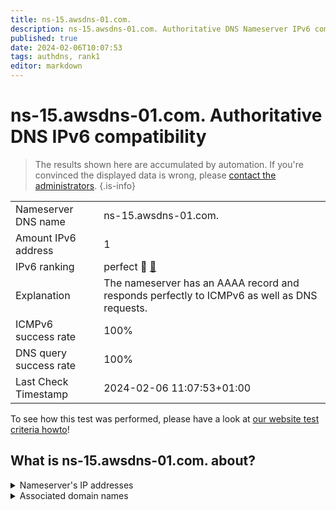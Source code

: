 ```yaml
---
title: ns-15.awsdns-01.com.
description: ns-15.awsdns-01.com. Authoritative DNS Nameserver IPv6 compatibility
published: true
date: 2024-02-06T10:07:53
tags: authdns, rank1
editor: markdown
---
```


# ns-15.awsdns-01.com. Authoritative DNS IPv6 compatibility

> The results shown here are accumulated by automation. If you're convinced the displayed data is wrong, please [contact the administrators](/howto/chat). 
{.is-info}




|   |   |
| - | - |
| Nameserver DNS name | ns-15.awsdns-01.com.
| Amount IPv6 address | 1
| IPv6 ranking | perfect :1st_place_medal: [🔗](/howto/ranking) |
| Explanation | The nameserver has an AAAA record and responds perfectly to ICMPv6 as well as DNS requests. |
| ICMPv6 success rate | 100%|
| DNS query success rate | 100% |
| Last Check Timestamp | 2024-02-06 11:07:53+01:00 |

To see how this test was performed, please have a look at [our website test criteria howto](/howto/testcriteria/authdns)!


## What is ns-15.awsdns-01.com. about?




<details>
<summary>Nameserver's IP addresses</summary>

2600:9000:5300:f00::1

</details>



<details>
<summary>Associated domain names</summary>

www.mylan.com

</details>
